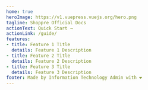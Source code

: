 ```yaml
---
home: true
heroImage: https://v1.vuepress.vuejs.org/hero.png
tagline: Shoppre Official Docs
actionText: Quick Start →
actionLink: /guide/
features:
- title: Feature 1 Title
  details: Feature 1 Description
- title: Feature 2 Title
  details: Feature 2 Description
- title: Feature 3 Title
  details: Feature 3 Description
footer: Made by Information Technology Admin with ❤️
---
```

